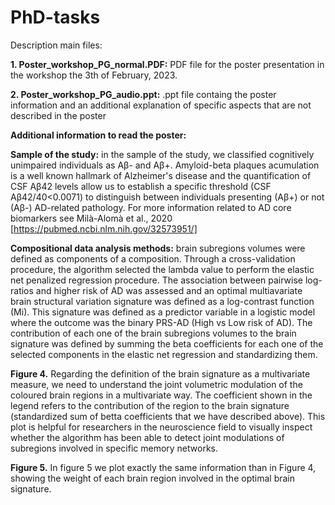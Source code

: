 # PhD-tasks

Description main files:

**1. Poster_workshop_PG_normal.PDF:** PDF file for the poster presentation in the workshop the 3th of February, 2023.

**2. Poster_workshop_PG_audio.ppt:** .ppt file containg the poster information and an additional explanation of specific aspects that are not described in the poster

**Additional information to read the poster:**

**Sample of the study:** in the sample of the study, we classified cognitively unimpaired individuals as Aβ- and Aβ+. Amyloid-beta plaques acumulation is a well known hallmark of Alzheimer's disease and the quantification of CSF Aβ42 levels allow us to establish a specific threshold (CSF Aβ42/40<0.0071) to distinguish between individuals presenting (Aβ+) or not (Aβ-) AD-related pathology. For more information related to AD core biomarkers see Milà-Alomà et al., 2020 [https://pubmed.ncbi.nlm.nih.gov/32573951/]

**Compositional data analysis methods:** brain subregions volumes were defined as components of a composition.  Through a cross-validation procedure, the algorithm selected the lambda value to perform the elastic net penalized regression procedure. The association between pairwise log-ratios and higher risk of AD was assessed and an optimal multiavariate brain structural variation signature was defined as a log-contrast function (Mi). This  signature was defined as a predictor variable in a logistic model where the outcome was the binary PRS-AD (High vs Low risk of AD). The contribution of each one of the brain subregions volumes to the brain signature was defined by summing the beta coefficients for each one of the selected components in the elastic net regression and standardizing them. 

**Figure 4.** Regarding the definition of the brain signature as a multivariate measure, we need to understand the joint volumetric modulation of the coloured brain regions in a multivariate way. The coefficient shown in the legend refers to the contribution of the region to the brain signature (standardized sum of betta coefficients that we have described above). This plot is helpful for researchers in the neuroscience field to visually inspect whether the algorithm has been able to detect joint modulations  of subregions involved in specific memory networks. 

**Figure 5.** In figure 5 we plot exactly the same information than in Figure 4, showing the weight of each brain region involved in the optimal brain signature. 

